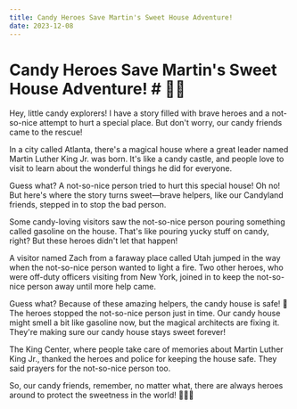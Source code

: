 ```yaml
---
title: Candy Heroes Save Martin's Sweet House Adventure!
date: 2023-12-08
---
```


# Candy Heroes Save Martin's Sweet House Adventure! # 🌈🍬

Hey, little candy explorers! I have a story filled with brave heroes and a not-so-nice attempt to hurt a special place. But don't worry, our candy friends came to the rescue!

In a city called Atlanta, there's a magical house where a great leader named Martin Luther King Jr. was born. It's like a candy castle, and people love to visit to learn about the wonderful things he did for everyone.

Guess what? A not-so-nice person tried to hurt this special house! Oh no! But here's where the story turns sweet—brave helpers, like our Candyland friends, stepped in to stop the bad person.

Some candy-loving visitors saw the not-so-nice person pouring something called gasoline on the house. That's like pouring yucky stuff on candy, right? But these heroes didn't let that happen!

A visitor named Zach from a faraway place called Utah jumped in the way when the not-so-nice person wanted to light a fire. Two other heroes, who were off-duty officers visiting from New York, joined in to keep the not-so-nice person away until more help came.

Guess what? Because of these amazing helpers, the candy house is safe! 🌟 The heroes stopped the not-so-nice person just in time. Our candy house might smell a bit like gasoline now, but the magical architects are fixing it. They're making sure our candy house stays sweet forever!

The King Center, where people take care of memories about Martin Luther King Jr., thanked the heroes and police for keeping the house safe. They said prayers for the not-so-nice person too.

So, our candy friends, remember, no matter what, there are always heroes around to protect the sweetness in the world! 🍭💖✨